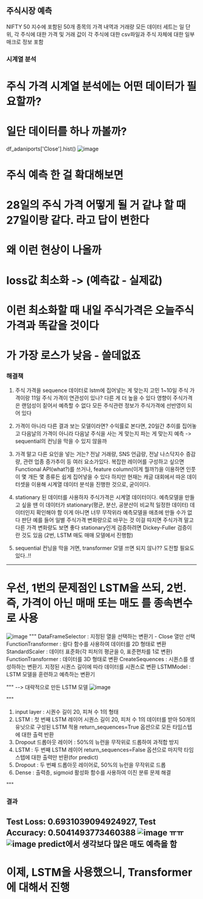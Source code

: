 ## 주식시장 예측
NIFTY 50 지수에 포함된 50개 종목의 가격 내역과 거래량 모든 데이터 세트는 일 단위, 각 주식에 대한 가격 및 거래 값이 각 주식에 대한 csv파일과 주식 자체에 대한 일부 매크로 정보 포함

### 시계열 분석
# 주식 가격 시계열 분석에는 어떤 데이터가 필요할까?
# 일단 데이터를 하나 까볼까?
df_adaniports['Close'].hist()
![image](https://github.com/dbgks25/algorithm-study/assets/58736053/54902356-4df3-486e-9316-fcbb5fbf3715)

# 주식 예측 한 걸 확대해보면
# 28일의 주식 가격 어떻게 될 거 같냐 할 때 27일이랑 같다. 라고 답이 변한다
# 왜 이런 현상이 나올까
# loss값 최소화 -> (예측값 - 실제값)
# 이런 최소화할 때 내일 주식가격은 오늘주식가격과 똑같을 것이다
# 가 가장 로스가 낮음 - 쓸데없죠


### 해결책
1. 주식 가격을 sequence 데이터로 lstm에 집어넣는 게 맞는지 고민
1~10일 주식 가격이랑 11일 주식 가격이 연관성이 있나?
다른 게 더 높을 수 있다 영향이
주식가격은 랜덤성이 짙어서 예측할 수 없다
모든 주식관련 정보가 주식가격에 선반영이 되어 있다

2. 가격이 아니라 다른 결과 보는 모델이라면?
수익률로 본다면, 20일간 추이를 집어놓고 다음날의 가격이 아니라 다음날 주식을
사는 게 맞는지 파는 게 맞는지 예측 -> sequential의 컨닝을 막을 수 있지 않을까

3. 가격 말고 다른 요인을 넣는 거는?
전날 거래량, SNS 언급량, 전날 나스닥지수 증감량, 관련 업종 증가추이 등 여러 요소가있다.
복잡한 레이어를 구성하고 싶으면 Functional API(what?)를 쓰거나, 
feature column(이게 뭘까?)을 이용하면 인풋이 몇 개든 몇 종류든 쉽게 집어넣을 수 있다
하지만 현재는 캐글 대회에서 따온 데이터셋을 이용해 시계열 데이터 분석을 진행한 것으로, 굳이이다.

4. stationary 된 데이터를 사용하자
주식가격은 시계열 데이터이다.
예측모델을 만들고 싶을 땐 이 데이터가 stationary(평균, 분산, 공분산이 비교적 일정한 데이터) 데이터인지 확인해야 함
이게 아니면 너무 무작위라 예측모델을 애초에 만들 수가 없다 판단
예를 들어 일별 주식가격 변화량으로 바꾸는 것
이걸 따지면 주식가격 말고 다른 가격 변화량도 보면 좋다
stationary인게 검증하려면 Dickey-Fuller 검증이란 것도 있음
(2번, LSTM 매도 매매 모델에서 진행함)


5. sequential 컨닝을 막을 거면, transformer 모델 쓰면 되지 않나??
도전할 필요도 있다..!!

-------------
# 우선, 1번의 문제점인 LSTM을 쓰되, 2번. 즉, 가격이 아닌 매매 또는 매도 를 종속변수로 사용

![image](https://github.com/dbgks25/algorithm-study/assets/58736053/38bb779f-77e0-4bae-a8ac-ae9b7688c84c)
"""
DataFrameSelector : 지정된 열을 선택하는 변환기 - Close 열만 선택
FunctionTransformer : 람다 함수를 사용하여 데이터를 2D 형태로 변환
StandardScaler : 데이터 표준화(각 피처의 평균을 0, 표준편차를 1로 변환)
FunctionTransformer : 데이터를 3D 형태로 변환
CreateSequences : 시퀀스를 생성하하는 변환기. 지정된 시퀀스 길이에 따라 데이터를 시퀀스로 변환
LSTMModel : LSTM 모델을 훈련하고 예측하는 변환기

"""
--> 대략적으로 만든 LSTM 모델
![image](https://github.com/dbgks25/algorithm-study/assets/58736053/3eb4adfb-3693-4d1e-aadf-550848f35b1b)

"""
1. input layer : 시퀀수 길이 20, 피쳐 수 1의 형태
2. LSTM : 첫 번째 LSTM 레이어
시퀀스 길이 20, 피처 수 1의 데이터를 받아 50개의 유닛으로 구성된 LSTM 적용
return_sequences=True 옵션으로 모든 타임스텝에 대한 출력 반환
3. Dropout
드롭아웃 레이어 : 50%의 뉴런을 무작위로 드롭하여 과적합 방지
4. LSTM : 두 번째 LSTM 레이어
return_sequences=False 옵션으로 마지막 타임스텝에 대한 출력만 반환(for predict)
5. Dropout : 두 번째 드롭아웃 레이어로, 50%의 뉴런을 무작위로 드롭
6. Dense : 출력층, sigmoid 활성화 함수를 사용하여 이진 분류 문제 해결

"""
### 결과
Test Loss: 0.6931039094924927, Test Accuracy: 0.5041493773460388
![image](https://github.com/dbgks25/algorithm-study/assets/58736053/81d6d1d7-96b9-424a-9113-941599114d7b)
ㅠㅠ
![image](https://github.com/dbgks25/algorithm-study/assets/58736053/5c4fa0c8-6cee-48be-bd35-2c9165afdd99)
predict에서 생각보다 많은 매도 예측을 함
-----------------
# 이제, LSTM을 사용했으니, Transformer에 대해서 진행


